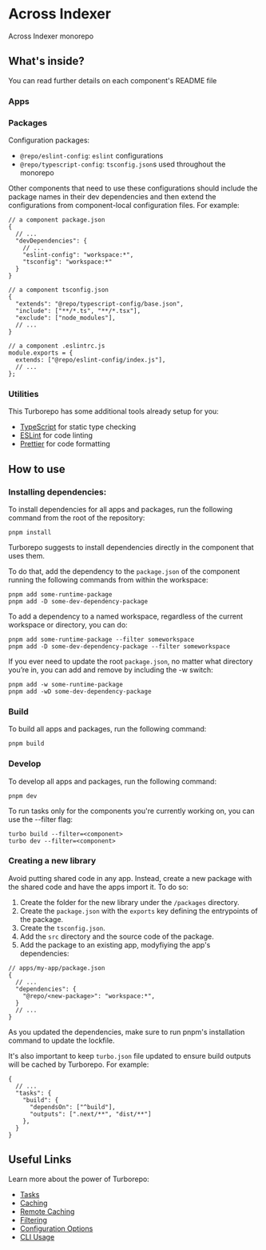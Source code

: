 # Across Indexer

Across Indexer monorepo

## What's inside?

You can read further details on each component's README file

### Apps

### Packages

Configuration packages:

- `@repo/eslint-config`: `eslint` configurations
- `@repo/typescript-config`: `tsconfig.json`s used throughout the monorepo

Other components that need to use these configurations should include the package names in their dev dependencies and then extend the configurations from component-local configuration files. For example:

```
// a component package.json
{
  // ...
  "devDependencies": {
    // ...
    "eslint-config": "workspace:*",
    "tsconfig": "workspace:*"
  }
}
```

```
// a component tsconfig.json
{
  "extends": "@repo/typescript-config/base.json",
  "include": ["**/*.ts", "**/*.tsx"],
  "exclude": ["node_modules"],
  // ...
}
```

```
// a component .eslintrc.js
module.exports = {
  extends: ["@repo/eslint-config/index.js"],
  // ...
};
```

### Utilities

This Turborepo has some additional tools already setup for you:

- [TypeScript](https://www.typescriptlang.org/) for static type checking
- [ESLint](https://eslint.org/) for code linting
- [Prettier](https://prettier.io) for code formatting


## How to use

### Installing dependencies:

To install dependencies for all apps and packages, run the following command from the root of the repository:

```
pnpm install
```

Turborepo suggests to install dependencies directly in the component that uses them.

To do that, add the dependency to the `package.json` of the component running the following commands from within the workspace:

```
pnpm add some-runtime-package
pnpm add -D some-dev-dependency-package
```

To add a dependency to a named workspace, regardless of the current workspace or directory, you can do:

```
pnpm add some-runtime-package --filter someworkspace
pnpm add -D some-dev-dependency-package --filter someworkspace
```

If you ever need to update the root `package.json`, no matter what directory you’re in, you can add and remove by including the -w switch:

```
pnpm add -w some-runtime-package
pnpm add -wD some-dev-dependency-package
```

### Build

To build all apps and packages, run the following command:

```
pnpm build
```

### Develop

To develop all apps and packages, run the following command:

```
pnpm dev
```

To run tasks only for the components you're currently working on, you can use the --filter flag:

```
turbo build --filter=<component>
turbo dev --filter=<component>
```

### Creating a new library

Avoid putting shared code in any app. Instead, create a new package with the shared code and have the apps import it. To do so:

1. Create the folder for the new library under the `/packages` directory.
2. Create the `package.json` with the `exports` key defining the entrypoints of the package. 
3. Create the `tsconfig.json`.
4. Add the `src` directory and the source code of the package.
5. Add the package to an existing app, modyfiying the app's dependencies:
```
// apps/my-app/package.json
{
  // ...
  "dependencies": {
    "@repo/<new-package>": "workspace:*",
  }
  // ...
}
```
As you updated the dependencies, make sure to run pnpm's installation command to update the lockfile.

It's also important to keep `turbo.json` file updated to ensure build outputs will be cached by Turborepo. For example:
```
{
  // ...
  "tasks": {
    "build": {
      "dependsOn": ["^build"],
      "outputs": [".next/**", "dist/**"]
    },
  }
}
```

## Useful Links

Learn more about the power of Turborepo:

- [Tasks](https://turbo.build/repo/docs/core-concepts/monorepos/running-tasks)
- [Caching](https://turbo.build/repo/docs/core-concepts/caching)
- [Remote Caching](https://turbo.build/repo/docs/core-concepts/remote-caching)
- [Filtering](https://turbo.build/repo/docs/core-concepts/monorepos/filtering)
- [Configuration Options](https://turbo.build/repo/docs/reference/configuration)
- [CLI Usage](https://turbo.build/repo/docs/reference/command-line-reference)
